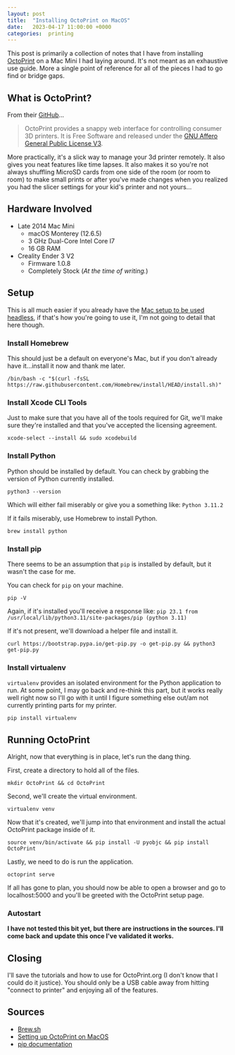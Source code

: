 ```yaml
---
layout: post
title:  "Installing OctoPrint on MacOS"
date:   2023-04-17 11:00:00 +0000
categories:  printing
---
```


This post is primarily a collection of notes that I have from installing [OctoPrint](https://octoprint.org/) on a Mac Mini I had laying around. It's not meant as an exhaustive use guide. More a single point of reference for all of the pieces I had to go find or bridge gaps.

## What is OctoPrint?

From their [GitHub](https://github.com/OctoPrint/OctoPrint)...

> OctoPrint provides a snappy web interface for controlling consumer 3D printers. It is Free Software and released under the [GNU Affero General Public License V3](https://www.gnu.org/licenses/agpl-3.0.html).

More practically, it's a slick way to manage your 3d printer remotely. It also gives you neat features like time lapses. It also makes it so you're not always shuffling MicroSD cards from one side of the room (or room to room) to make small prints or after you've made changes when you realized you had the slicer settings for your kid's printer and not yours...

## Hardware Involved

* Late 2014 Mac Mini
  * macOS Monterey (12.6.5)
  * 3 GHz Dual-Core Intel Core I7
  * 16 GB RAM
* Creality Ender 3 V2
  * Firmware 1.0.8
  * Completely Stock (*At the time of writing.*)

## Setup

This is all much easier if you already have the [Mac setup to be used headless](https://www.imore.com/how-set-your-new-mac-mini-use-without-monitor), if that's how you're going to use it, I'm not going to detail that here though. 

### Install Homebrew

This should just be a default on everyone's Mac, but if you don't already have it...install it now and thank me later. 

```console
/bin/bash -c "$(curl -fsSL https://raw.githubusercontent.com/Homebrew/install/HEAD/install.sh)"
```

### Install Xcode CLI Tools

Just to make sure that you have all of the tools required for Git, we'll make sure they're installed and that you've accepted the licensing agreement.

```console
xcode-select --install && sudo xcodebuild
```

### Install Python

Python should be installed by default. You can check by grabbing the version of Python currently installed. 

```console
python3 --version
```

Which will either fail miserably or give you a something like: `Python 3.11.2`

If it fails miserably, use Homebrew to install Python. 

```console
brew install python
```

### Install pip

There seems to be an assumption that `pip` is installed by default, but it wasn't the case for me. 

You can check for `pip` on your machine. 

```console
pip -V
```

Again, if it's installed you'll receive a response like: `pip 23.1 from /usr/local/lib/python3.11/site-packages/pip (python 3.11)`

If it's not present, we'll download a helper file and install it. 

```console
curl https://bootstrap.pypa.io/get-pip.py -o get-pip.py && python3 get-pip.py
```

### Install virtualenv

`virtualenv` provides an isolated environment for the Python application to run. At some point, I may go back and re-think this part, but it works really well right now so I'll go with it until I figure something else out/am not currently printing parts for my printer.

```console
pip install virtualenv
```

## Running OctoPrint

Alright, now that everything is in place, let's run the dang thing. 

First, create a directory to hold all of the files. 

```console
mkdir OctoPrint && cd OctoPrint
```

Second, we'll create the virtual environment.

```console
virtualenv venv
```

Now that it's created, we'll jump into that environment and install the actual OctoPrint package inside of it. 

```console
source venv/bin/activate && pip install -U pyobjc && pip install OctoPrint
```

Lastly, we need to do is run the application. 

```console
octoprint serve
```

If all has gone to plan, you should now be able to open a browser and go to localhost:5000 and you'll be greeted with the OctoPrint setup page. 

### Autostart

**I have not tested this bit yet, but there are instructions in the sources. I'll come back and update this once I've validated it works.** 

## Closing

I'll save the tutorials and how to use for OctoPrint.org (I don't know that I could do it justice). You should only be a USB cable away from hitting "connect to printer" and enjoying all of the features. 

## Sources
* [Brew.sh](https://brew.sh/)
* [Setting up OctoPrint on MacOS](https://community.octoprint.org/t/setting-up-octoprint-on-macos/13425)
* [pip documentation](https://pip.pypa.io/en/stable/installation/)

